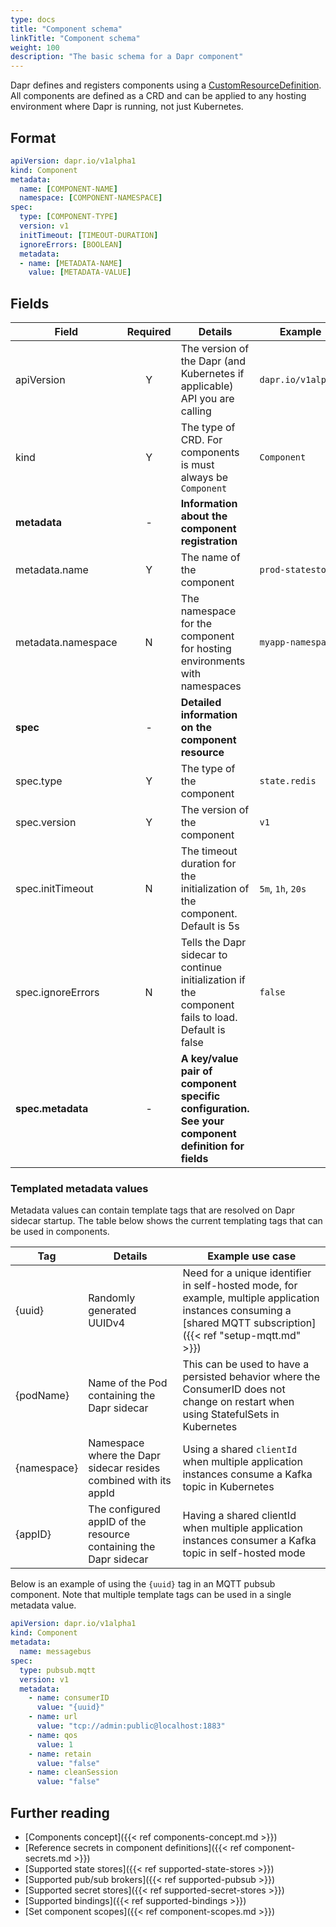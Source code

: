 ```yaml
---
type: docs
title: "Component schema"
linkTitle: "Component schema"
weight: 100
description: "The basic schema for a Dapr component"
---
```


Dapr defines and registers components using a [CustomResourceDefinition](https://kubernetes.io/docs/tasks/extend-kubernetes/custom-resources/custom-resource-definitions/). All components are defined as a CRD and can be applied to any hosting environment where Dapr is running, not just Kubernetes.

## Format

```yaml
apiVersion: dapr.io/v1alpha1
kind: Component
metadata:
  name: [COMPONENT-NAME]
  namespace: [COMPONENT-NAMESPACE]
spec:
  type: [COMPONENT-TYPE]
  version: v1
  initTimeout: [TIMEOUT-DURATION]
  ignoreErrors: [BOOLEAN]
  metadata:
  - name: [METADATA-NAME]
    value: [METADATA-VALUE]
```

## Fields

| Field              | Required | Details | Example |
|--------------------|:--------:|---------|---------|
| apiVersion         | Y        | The version of the Dapr (and Kubernetes if applicable) API you are calling | `dapr.io/v1alpha1`
| kind               | Y        | The type of CRD. For components is must always be `Component` | `Component`
| **metadata**       | -        | **Information about the component registration** |
| metadata.name      | Y        | The name of the component | `prod-statestore`
| metadata.namespace | N        | The namespace for the component for hosting environments with namespaces | `myapp-namespace`
| **spec**           | -        | **Detailed information on the component resource**
| spec.type          | Y        | The type of the component | `state.redis`
| spec.version       | Y        | The version of the component | `v1`
| spec.initTimeout   | N        | The timeout duration for the initialization of the component. Default is 5s  | `5m`, `1h`, `20s`
| spec.ignoreErrors  | N        | Tells the Dapr sidecar to continue initialization if the component fails to load. Default is false  | `false`
| **spec.metadata**  | -        | **A key/value pair of component specific configuration. See your component definition for fields**|

### Templated metadata values

Metadata values can contain template tags that are resolved on Dapr sidecar startup. The table below shows the current templating tags that can be used in components.

| Tag         | Details                                                          | Example use case                                                                                                                                                  |
|-------------|------------------------------------------------------------------|-------------------------------------------------------------------------------------------------------------------------------------------------------------------|
| {uuid}      | Randomly generated UUIDv4                                        | Need for a unique identifier in self-hosted mode, for example, multiple application instances consuming a [shared MQTT subscription]({{< ref "setup-mqtt.md" >}}) |
| {podName}   | Name of the Pod containing the Dapr sidecar                      | This can be used to have a persisted behavior where the ConsumerID does not change on restart when using StatefulSets in Kubernetes                               |
| {namespace} | Namespace where the Dapr sidecar resides combined with its appId | Using a shared `clientId` when multiple application instances consume a Kafka topic in Kubernetes                                                                   |
| {appID}     | The configured appID of the resource containing the Dapr sidecar | Having a shared clientId when multiple application instances consumer a Kafka topic in self-hosted mode                                                           |

Below is an example of using the `{uuid}` tag in an MQTT pubsub component. Note that multiple template tags can be used in a single metadata value.

```yaml
apiVersion: dapr.io/v1alpha1
kind: Component
metadata:
  name: messagebus
spec:
  type: pubsub.mqtt
  version: v1
  metadata:
    - name: consumerID
      value: "{uuid}"
    - name: url
      value: "tcp://admin:public@localhost:1883"
    - name: qos
      value: 1
    - name: retain
      value: "false"
    - name: cleanSession
      value: "false"
```

## Further reading
- [Components concept]({{< ref components-concept.md >}})
- [Reference secrets in component definitions]({{< ref component-secrets.md >}})
- [Supported state stores]({{< ref supported-state-stores >}})
- [Supported pub/sub brokers]({{< ref supported-pubsub >}})
- [Supported secret stores]({{< ref supported-secret-stores >}})
- [Supported bindings]({{< ref supported-bindings >}})
- [Set component scopes]({{< ref component-scopes.md >}})
